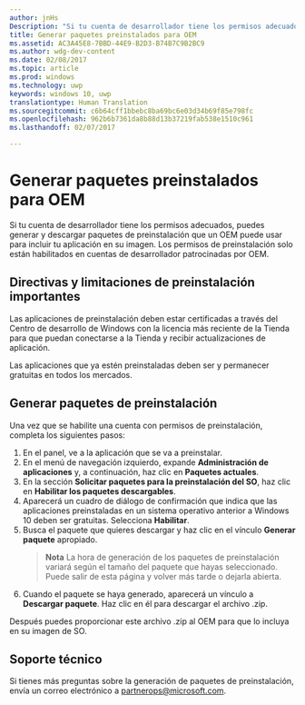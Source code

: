 ```yaml
---
author: jnHs
Description: "Si tu cuenta de desarrollador tiene los permisos adecuados, puedes generar y descargar paquetes de preinstalación que un OEM puede usar para incluir tu aplicación en su imagen."
title: Generar paquetes preinstalados para OEM
ms.assetid: AC3A45E8-7BBD-44E9-B2D3-B74B7C9B2BC9
ms.author: wdg-dev-content
ms.date: 02/08/2017
ms.topic: article
ms.prod: windows
ms.technology: uwp
keywords: windows 10, uwp
translationtype: Human Translation
ms.sourcegitcommit: c6b64cff1bbebc8ba69bc6e03d34b69f85e798fc
ms.openlocfilehash: 962b6b7361da8b88d13b37219fab538e1510c961
ms.lasthandoff: 02/07/2017

---
```


# <a name="generate-preinstall-packages-for-oems"></a>Generar paquetes preinstalados para OEM


Si tu cuenta de desarrollador tiene los permisos adecuados, puedes generar y descargar paquetes de preinstalación que un OEM puede usar para incluir tu aplicación en su imagen. Los permisos de preinstalación solo están habilitados en cuentas de desarrollador patrocinadas por OEM.

## <a name="important-preinstall-policy--limitations"></a>Directivas y limitaciones de preinstalación importantes


Las aplicaciones de preinstalación deben estar certificadas a través del Centro de desarrollo de Windows con la licencia más reciente de la Tienda para que puedan conectarse a la Tienda y recibir actualizaciones de aplicación.

Las aplicaciones que ya estén preinstaladas deben ser y permanecer gratuitas en todos los mercados.

## <a name="generating-preinstall-packages"></a>Generar paquetes de preinstalación


Una vez que se habilite una cuenta con permisos de preinstalación, completa los siguientes pasos:

1.  En el panel, ve a la aplicación que se va a preinstalar.
2.  En el menú de navegación izquierdo, expande **Administración de aplicaciones** y, a continuación, haz clic en **Paquetes actuales**.
3.  En la sección **Solicitar paquetes para la preinstalación del SO**, haz clic en **Habilitar los paquetes descargables**.
4.  Aparecerá un cuadro de diálogo de confirmación que indica que las aplicaciones preinstaladas en un sistema operativo anterior a Windows 10 deben ser gratuitas. Selecciona **Habilitar**.
5.  Busca el paquete que quieres descargar y haz clic en el vínculo **Generar paquete** apropiado.
    > **Nota** La hora de generación de los paquetes de preinstalación variará según el tamaño del paquete que hayas seleccionado. Puede salir de esta página y volver más tarde o dejarla abierta.
6.  Cuando el paquete se haya generado, aparecerá un vínculo a **Descargar paquete**. Haz clic en él para descargar el archivo .zip.

Después puedes proporcionar este archivo .zip al OEM para que lo incluya en su imagen de SO.

## <a name="support"></a>Soporte técnico


Si tienes más preguntas sobre la generación de paquetes de preinstalación, envía un correo electrónico a <partnerops@microsoft.com>.

 

 






